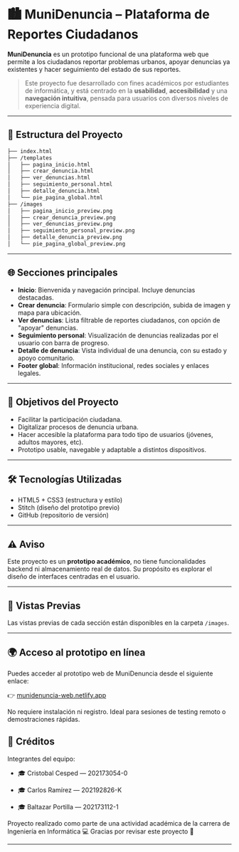 # 🏙️ MuniDenuncia – Plataforma de Reportes Ciudadanos

**MuniDenuncia** es un prototipo funcional de una plataforma web que permite a los ciudadanos reportar problemas urbanos, apoyar denuncias ya existentes y hacer seguimiento del estado de sus reportes.

> Este proyecto fue desarrollado con fines académicos por estudiantes de informática, y está centrado en la **usabilidad**, **accesibilidad** y una **navegación intuitiva**, pensada para usuarios con diversos niveles de experiencia digital.

---

## 📁 Estructura del Proyecto

```bash
├── index.html
├── /templates
│   ├── pagina_inicio.html
│   ├── crear_denuncia.html
│   ├── ver_denuncias.html
│   ├── seguimiento_personal.html
│   ├── detalle_denuncia.html
│   └── pie_pagina_global.html
├── /images
│   ├── pagina_inicio_preview.png
│   ├── crear_denuncia_preview.png
│   ├── ver_denuncias_preview.png
│   ├── seguimiento_personal_preview.png
│   ├── detalle_denuncia_preview.png
│   └── pie_pagina_global_preview.png
````

---

## 🌐 Secciones principales

* **Inicio**: Bienvenida y navegación principal. Incluye denuncias destacadas.
* **Crear denuncia**: Formulario simple con descripción, subida de imagen y mapa para ubicación.
* **Ver denuncias**: Lista filtrable de reportes ciudadanos, con opción de "apoyar" denuncias.
* **Seguimiento personal**: Visualización de denuncias realizadas por el usuario con barra de progreso.
* **Detalle de denuncia**: Vista individual de una denuncia, con su estado y apoyo comunitario.
* **Footer global**: Información institucional, redes sociales y enlaces legales.

---

## 🎯 Objetivos del Proyecto

* Facilitar la participación ciudadana.
* Digitalizar procesos de denuncia urbana.
* Hacer accesible la plataforma para todo tipo de usuarios (jóvenes, adultos mayores, etc).
* Prototipo usable, navegable y adaptable a distintos dispositivos.

---

## 🛠️ Tecnologías Utilizadas

* HTML5 + CSS3 (estructura y estilo)
* Stitch (diseño del prototipo previo)
* GitHub (repositorio de versión)

---

## ⚠️ Aviso

Este proyecto es un **prototipo académico**, no tiene funcionalidades backend ni almacenamiento real de datos. Su propósito es explorar el diseño de interfaces centradas en el usuario.

---

## 📸 Vistas Previas

Las vistas previas de cada sección están disponibles en la carpeta `/images`.

---

## 🌍 Acceso al prototipo en línea

Puedes acceder al prototipo web de MuniDenuncia desde el siguiente enlace:

👉 [munidenuncia-web.netlify.app](https://munidenuncia-web.netlify.app/templates/pagina_inicio)

No requiere instalación ni registro. Ideal para sesiones de testing remoto o demostraciones rápidas.


## 🙌 Créditos


Integrantes del equipo:

* 🎓 Cristobal Cesped — 202173054-0

* 🎓 Carlos Ramírez — 202192826-K

* 🎓 Baltazar Portilla — 202173112-1

Proyecto realizado como parte de una actividad académica de la carrera de Ingeniería en Informática 💻
Gracias por revisar este proyecto 🚀

---



